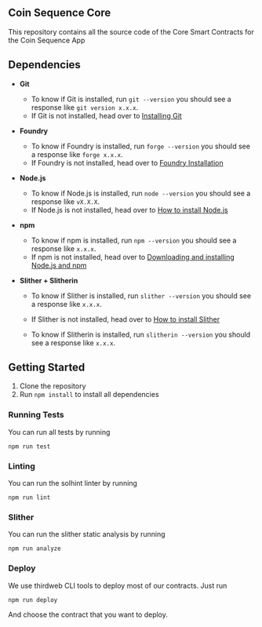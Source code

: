 ## Coin Sequence Core

This repository contains all the source code of the Core Smart Contracts for the Coin Sequence App

## Dependencies

- **Git**

  - To know if Git is installed, run `git --version` you should see a response like `git version x.x.x`.
  - If Git is not installed, head over to [Installing Git](https://git-scm.com/book/en/v2/Getting-Started-Installing-Git)

- **Foundry**

  - To know if Foundry is installed, run `forge --version` you should see a response like `forge x.x.x`.
  - If Foundry is not installed, head over to [Foundry Installation](https://book.getfoundry.sh/getting-started/installation)

- **Node.js**

  - To know if Node.js is installed, run `node --version` you should see a response like `vX.X.X`.
  - If Node.js is not installed, head over to [How to install Node.js](https://nodejs.org/en/learn/getting-started/how-to-install-nodejs)

- **npm**

  - To know if npm is installed, run `npm --version` you should see a response like `x.x.x`.
  - If npm is not installed, head over to [Downloading and installing Node.js and npm](https://docs.npmjs.com/downloading-and-installing-node-js-and-npm)

- **Slither + Slitherin**

  - To know if Slither is installed, run `slither --version` you should see a response like `x.x.x`.
  - If Slither is not installed, head over to [How to install Slither](https://github.com/crytic/slither?tab=readme-ov-file#how-to-install)

  - To know if Slitherin is installed, run `slitherin --version` you should see a response like `x.x.x`.

## Getting Started

1. Clone the repository
2. Run `npm install` to install all dependencies

### Running Tests

You can run all tests by running

```shell
npm run test
```

### Linting

You can run the solhint linter by running

```shell
npm run lint
```

### Slither

You can run the slither static analysis by running

```shell
npm run analyze
```

### Deploy

We use thirdweb CLI tools to deploy most of our contracts. Just run

```shell
npm run deploy
```

And choose the contract that you want to deploy.
